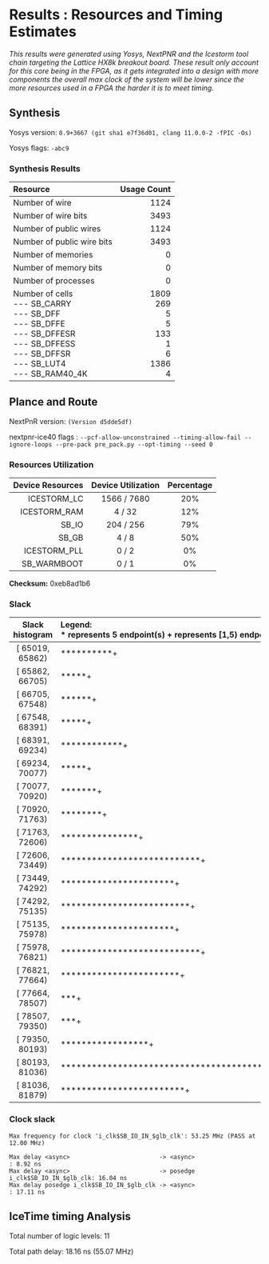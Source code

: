 # Results : Resources and Timing Estimates
_This results were generated using Yosys, NextPNR and the Icestorm tool chain targeting the Lattice HX8k breakout board. These result only account for this core being in the FPGA, as it gets integrated into a design with more components the overall max clock of the system will be lower since the more resources used in a FPGA the harder it is to meet timing._

## Synthesis 
 Yosys version: `0.9+3667 (git sha1 e7f36d01, clang 11.0.0-2 -fPIC -Os)`

 Yosys flags: `-abc9`

### Synthesis Results
| Resource                  | Usage Count | 
| :------------------------ | ----------: |
| Number of  wire           |         1124|
| Number of wire bits       |         3493|
| Number of public wires    |         1124|
| Number of public wire bits|         3493|
| Number of memories        |            0|
| Number of memory bits     |            0|
| Number of processes       |             0|
| Number of cells<br> --- SB_CARRY <br> --- SB_DFF <br> --- SB_DFFE <br> --- SB_DFFESR <br> --- SB_DFFESS <br> --- SB_DFFSR <br> --- SB_LUT4 <br> --- SB_RAM40_4K |               1809<br>269<br>5<br>5<br>133<br>1<br>6<br>1386<br>4|


## Plance and Route
NextPnR version: `(Version d5dde5df)`

nextpnr-ice40 flags : `--pcf-allow-unconstrained --timing-allow-fail --ignore-loops --pre-pack pre_pack.py --opt-timing --seed 0`


### Resources Utilization 

|Device Resources |Device Utilization|Percentage|
| --------------: | :--------------: | :------: |
|ICESTORM_LC      |  1566 / 7680     |    20%   |
|ICESTORM_RAM     |     4 /   32     |    12%   |
|SB_IO            |   204 /  256     |    79%   |
|SB_GB            |     4 /    8     |    50%   |
|ICESTORM_PLL     |     0 /    2     |     0%   |
|SB_WARMBOOT      |     0 /    1     |     0%   |


**Checksum:** 0xeb8ad1b6

### Slack

|**Slack histogram** | Legend:<br> * represents 5 endpoint(s) + represents [1,5) endpoint(s)|
| :--------------: | :-------------- |
|[ 65019,  65862) |**********+|
|[ 65862,  66705) |*****+|
|[ 66705,  67548) |******+|
|[ 67548,  68391) |*****+|
|[ 68391,  69234) |************+|
|[ 69234,  70077) |*****+|
|[ 70077,  70920) |*******+|
|[ 70920,  71763) |********+|
|[ 71763,  72606) |***************+|
|[ 72606,  73449) |***************************+|
|[ 73449,  74292) |**********************+|
|[ 74292,  75135) |*************************+|
|[ 75135,  75978) |**********************+|
|[ 75978,  76821) |***************************+|
|[ 76821,  77664) |***********************+|
|[ 77664,  78507) |***+|
|[ 78507,  79350) |***+|
|[ 79350,  80193) |*****************+|
|[ 80193,  81036) |************************************************************ |
|[ 81036,  81879) |************************+|


### Clock slack

    Max frequency for clock 'i_clk$SB_IO_IN_$glb_clk': 53.25 MHz (PASS at 12.00 MHz)
    
    Max delay <async>                         -> <async>                        : 8.92 ns
    Max delay <async>                         -> posedge i_clk$SB_IO_IN_$glb_clk: 16.04 ns
    Max delay posedge i_clk$SB_IO_IN_$glb_clk -> <async>                        : 17.11 ns



## IceTime timing Analysis

Total number of logic levels: 11

Total path delay: 18.16 ns (55.07 MHz)
